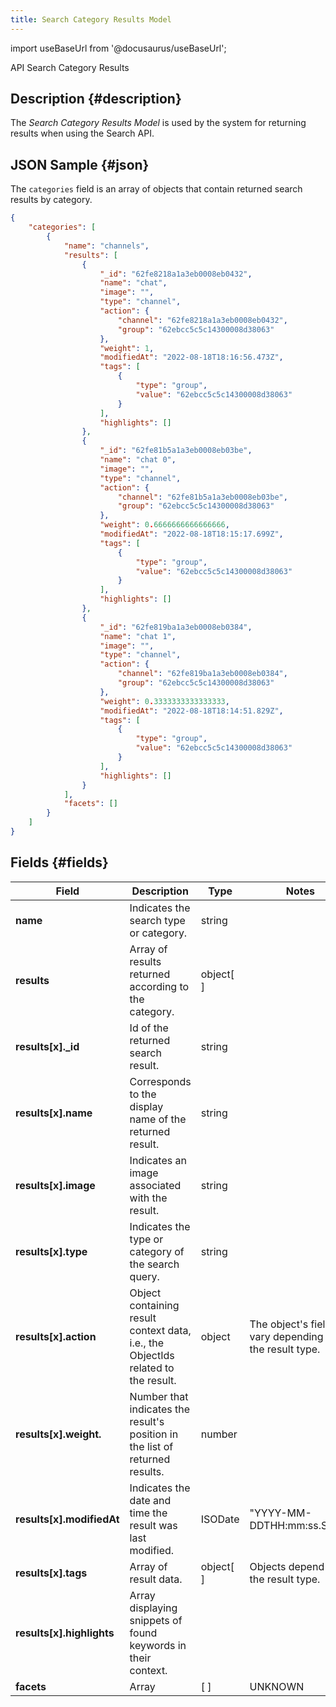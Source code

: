 ```yaml
---
title: Search Category Results Model
---
```


import useBaseUrl from '@docusaurus/useBaseUrl';

<span className="hero__subtitle">API Search Category Results</span>

## Description {#description}
The _Search Category Results Model_ is used by the system for returning results when using the Search API.


## JSON Sample {#json}
The `categories` field is an array of objects that contain returned search results by category.

```json
{
    "categories": [
        {
            "name": "channels",
            "results": [
                {
                    "_id": "62fe8218a1a3eb0008eb0432",
                    "name": "chat",
                    "image": "",
                    "type": "channel",
                    "action": {
                        "channel": "62fe8218a1a3eb0008eb0432",
                        "group": "62ebcc5c5c14300008d38063"
                    },
                    "weight": 1,
                    "modifiedAt": "2022-08-18T18:16:56.473Z",
                    "tags": [
                        {
                            "type": "group",
                            "value": "62ebcc5c5c14300008d38063"
                        }
                    ],
                    "highlights": []
                },
                {
                    "_id": "62fe81b5a1a3eb0008eb03be",
                    "name": "chat 0",
                    "image": "",
                    "type": "channel",
                    "action": {
                        "channel": "62fe81b5a1a3eb0008eb03be",
                        "group": "62ebcc5c5c14300008d38063"
                    },
                    "weight": 0.6666666666666666,
                    "modifiedAt": "2022-08-18T18:15:17.699Z",
                    "tags": [
                        {
                            "type": "group",
                            "value": "62ebcc5c5c14300008d38063"
                        }
                    ],
                    "highlights": []
                },
                {
                    "_id": "62fe819ba1a3eb0008eb0384",
                    "name": "chat 1",
                    "image": "",
                    "type": "channel",
                    "action": {
                        "channel": "62fe819ba1a3eb0008eb0384",
                        "group": "62ebcc5c5c14300008d38063"
                    },
                    "weight": 0.3333333333333333,
                    "modifiedAt": "2022-08-18T18:14:51.829Z",
                    "tags": [
                        {
                            "type": "group",
                            "value": "62ebcc5c5c14300008d38063"
                        }
                    ],
                    "highlights": []
                }
            ],
            "facets": []
        }
    ]
}
```

## Fields {#fields}

Field | Description | Type | Notes
--- | --- | --- | ---
**name** | Indicates the search type or category. | string |
**results** | Array of results returned according to the category. | object[ ] | 
**results[x]._id** | Id of the returned search result. | string |
**results[x].name** | Corresponds to the display name of the returned result. | string | 
**results[x].image** | Indicates an image associated with the result. | string | 
**results[x].type** | Indicates the type or category of the search query. | string | 
**results[x].action** | Object containing result context data, i.e., the ObjectIds related to the result. | object | The object's fields vary depending on the result type.
**results[x].weight.** | Number that indicates the result's position in the list of returned results. | number |
**results[x].modifiedAt** | Indicates the date and time the result was last modified. | ISODate | "YYYY-MM-DDTHH:mm:ss.SSSZ"
**results[x].tags** | Array of result data. | object[ ] | Objects depend on the result type.
**results[x].highlights** | Array displaying snippets of found keywords in their context. |
**facets** | Array | [ ] | UNKNOWN

